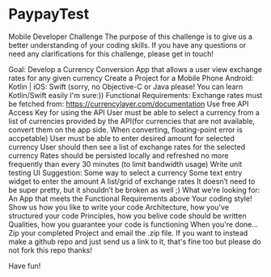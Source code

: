 # PaypayTest
Mobile Developer Challenge
The purpose of this challenge is to give us a better understanding of your coding skills. If you have any questions or need any clarifications for this challenge, please get in touch!

Goal:
Develop a Currency Conversion App that allows a user view exchange rates for any given currency
 Create a Project for a Mobile Phone
 Android: Kotlin | iOS: Swift (sorry, no Objective-C or Java please! You can learn Kotlin/Swift easily I'm sure:))
Functional Requirements:
 Exchange rates must be fetched from: https://currencylayer.com/documentation
 Use free API Access Key for using the API
 User must be able to select a currency from a list of currencies provided by the API(for currencies that are not available, convert them on the app side. When converting, floating-point error is accpetable)
 User must be able to enter desired amount for selected currency
 User should then see a list of exchange rates for the selected currency
 Rates should be persisted locally and refreshed no more frequently than every 30 minutes (to limit bandwidth usage)
 Write unit testing
UI Suggestion:
 Some way to select a currency
 Some text entry widget to enter the amount
 A list/grid of exchange rates
 It doesn’t need to be super pretty, but it shouldn’t be broken as well ;)
What we're looking for:
 An App that meets the Functional Requirements above
 Your coding style! Show us how you like to write your code
 Architecture, how you've structured your code
 Principles, how you belive code should be written
 Qualities, how you guarantee your code is functioning
When you're done...
Zip your completed Project and email the .zip file. If you want to instead make a github repo and just send us a link to it, that's fine too but please do not fork this repo thanks!

Have fun!
